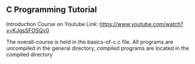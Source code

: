 ## C Programming Tutorial

Introduction Course on Youtube
Link: https://www.youtube.com/watch?v=KJgsSFOSQv0

The overall-course is held in the basics-of-c.c file. All programs are uncompiled in the general directory, compiled programs are located in the compiled directory
